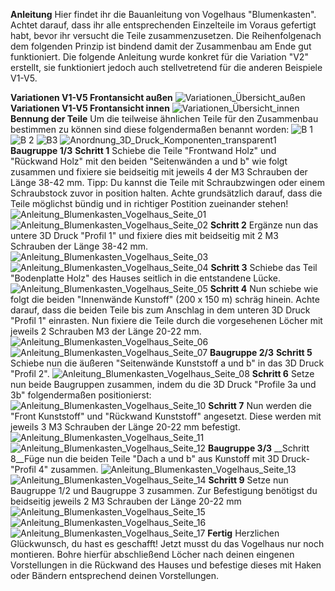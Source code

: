 __Anleitung__
Hier findet ihr die Bauanleitung von Vogelhaus "Blumenkasten". Achtet darauf, dass ihr alle entsprechenden Einzelteile im Voraus gefertigt habt, bevor ihr versucht die Teile zusammenzusetzen. Die Reihenfolgenach dem folgenden Prinzip ist bindend damit der Zusammenbau am Ende gut funktioniert. 
Die folgende Anleitung wurde konkret für die Variation "V2" erstellt, sie funktioniert jedoch auch stellvetretend für die anderen Beispiele V1-V5. 

__Variationen V1-V5 Frontansicht außen__
![Variationen_Übersicht_außen](https://github.com/user-attachments/assets/9c781ddd-bdee-4c47-952f-59ec0893bde6)
__Variationen V1-V5 Frontansicht innen__
![Variationen_Übersicht_innen](https://github.com/user-attachments/assets/991428e8-8911-494f-ba20-02feb84416b5)
__Bennung der Teile__ Um die teilweise ähnlichen Teile für den Zusammenbau bestimmen zu können sind diese folgendermaßen benannt worden: 
![B 1](https://github.com/user-attachments/assets/41c5492c-b580-4beb-bc7c-cf8ef83db0b2)
![B 2](https://github.com/user-attachments/assets/6c09e8e4-cd52-4a5d-bbd2-d2d8ed779ce8)
![B3](https://github.com/user-attachments/assets/f4df06cf-cae3-489c-97eb-5f9b96f51549)
![Anordnung_3D_Druck_Komponenten_transparent1](https://github.com/user-attachments/assets/ecf74e4b-437b-4ea0-8be2-22c671bfbd85)
__Baugruppe 1/3__ 
__Schritt 1__
Schiebe die Teile "Frontwand Holz" und "Rückwand Holz" mit den beiden "Seitenwänden a und b"  wie folgt zusammen und fixiere sie beidseitig mit jeweils 4 der M3 Schrauben der Länge 38-42 mm. Tipp: Du kannst die Teile mit Schraubzwingen oder einem Schraubstock zuvor in position halten. Achte grundsätzlich darauf, dass die Teile möglichst bündig und in richtiger Postition zueinander stehen! 
![Anleitung_Blumenkasten_Vogelhaus_Seite_01](https://github.com/user-attachments/assets/23ba3f70-ae9c-49c7-821e-71da2ad0db79)
![Anleitung_Blumenkasten_Vogelhaus_Seite_02](https://github.com/user-attachments/assets/795eed22-c27b-4f05-8765-8ca94593f4df)
__Schritt 2__ Ergänze nun das untere 3D Druck "Profil 1" und fixiere dies mit beidseitig mit 2 M3 Schrauben der Länge 38-42 mm. 
![Anleitung_Blumenkasten_Vogelhaus_Seite_03](https://github.com/user-attachments/assets/85837dbc-f059-4f8f-aa4c-be27c98c2eda)
![Anleitung_Blumenkasten_Vogelhaus_Seite_04](https://github.com/user-attachments/assets/cd46466f-29ce-4a7b-8143-34101e06835e)
__Schritt 3__ Schiebe das Teil "Bodenplatte Holz" des Hauses seitlich in die entstandene Lücke. 
![Anleitung_Blumenkasten_Vogelhaus_Seite_05](https://github.com/user-attachments/assets/074f9c5a-c99f-499b-afd1-6321982f21ed)
__Schritt 4__ Nun schiebe wie folgt die beiden "Innenwände Kunstoff" (200 x 150 m) schräg hinein. Achte darauf, dass die beiden Teile bis zum Anschlag in dem unteren 3D Druck "Profil 1" einrasten. Nun fixiere die Teile durch die vorgesehenen Löcher mit jeweils 2 Schrauben M3 der Länge 20-22 mm.  
![Anleitung_Blumenkasten_Vogelhaus_Seite_06](https://github.com/user-attachments/assets/329bd412-f31c-4665-8676-bb9f2d314d93)
![Anleitung_Blumenkasten_Vogelhaus_Seite_07](https://github.com/user-attachments/assets/368aa3ec-7394-4e32-a3b6-12cf3711a4df)
__Baugruppe 2/3__
__Schritt 5__ Schiebe nun die äußeren "Seitenwände Kunststoff a und b" in das 3D Druck "Profil 2". 
![Anleitung_Blumenkasten_Vogelhaus_Seite_08](https://github.com/user-attachments/assets/1f9bbd5a-2507-4f89-8299-fe042dcd0a90)
__Schritt 6__ Setze nun beide Baugruppen zusammen, indem du die 3D Druck "Profile 3a und 3b" folgendermaßen positionierst: 
![Anleitung_Blumenkasten_Vogelhaus_Seite_10](https://github.com/user-attachments/assets/560d6908-cca9-49dc-8b1f-bb4d06c5c871)
__Schritt 7__ Nun werden die "Front Kunststoff" und "Rückwand Kunststoff" angesetzt. Diese werden mit jeweils 3 M3 Schrauben der Länge 20-22 mm befestigt. 
![Anleitung_Blumenkasten_Vogelhaus_Seite_11](https://github.com/user-attachments/assets/6fd56c39-7996-417d-8b7e-5695167f466f)
![Anleitung_Blumenkasten_Vogelhaus_Seite_12](https://github.com/user-attachments/assets/8dd53be8-f889-4bcd-8165-5b92dd5f8f83)
__Baugruppe 3/3__
__Schritt 8__Füge nun die beiden Teile "Dach a und b" aus Kunstoff mit 3D Druck-"Profil 4" zusammen.
![Anleitung_Blumenkasten_Vogelhaus_Seite_13](https://github.com/user-attachments/assets/72ac21dc-266d-4247-bdb9-e1c1ea9e1af5)
![Anleitung_Blumenkasten_Vogelhaus_Seite_14](https://github.com/user-attachments/assets/2ab18828-004e-4556-bd5e-5bdb0444a0f7)
__Schritt 9__ Setze nun Baugruppe 1/2 und Baugruppe 3 zusammen. Zur Befestigung benötigst du beidseitig jeweils 2 M3 Schrauben der Länge 20-22 mm
![Anleitung_Blumenkasten_Vogelhaus_Seite_15](https://github.com/user-attachments/assets/e74f0795-d2c5-43e4-96b2-817dac472d27)
![Anleitung_Blumenkasten_Vogelhaus_Seite_16](https://github.com/user-attachments/assets/3e41fc5a-05fb-4c51-aa53-a0b734541b4b)
![Anleitung_Blumenkasten_Vogelhaus_Seite_17](https://github.com/user-attachments/assets/2c8b48e8-090e-4691-9d48-98943601fe7c)
__Fertig__ Herzlichen Glückwunsch, du hast es geschafft! Jetzt musst du das Vogelhaus nur noch montieren. Bohre hierfür abschließend Löcher nach deinen eingenen Vorstellungen in die Rückwand des Hauses und befestige dieses mit Haken oder Bändern entsprechend deinen Vorstellungen. 







